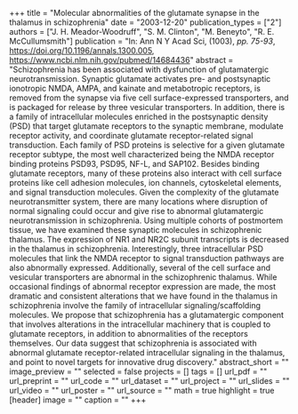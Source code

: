 +++
title = "Molecular abnormalities of the glutamate synapse in the thalamus in schizophrenia"
date = "2003-12-20"
publication_types = ["2"]
authors = ["J. H. Meador-Woodruff", "S. M. Clinton", "M. Beneyto", "R. E. McCullumsmith"]
publication = "In: Ann N Y Acad Sci, (1003), _pp. 75-93_, https://doi.org/10.1196/annals.1300.005, https://www.ncbi.nlm.nih.gov/pubmed/14684436"
abstract = "Schizophrenia has been associated with dysfunction of glutamatergic neurotransmission. Synaptic glutamate activates pre- and postsynaptic ionotropic NMDA, AMPA, and kainate and metabotropic receptors, is removed from the synapse via five cell surface-expressed transporters, and is packaged for release by three vesicular transporters. In addition, there is a family of intracellular molecules enriched in the postsynaptic density (PSD) that target glutamate receptors to the synaptic membrane, modulate receptor activity, and coordinate glutamate receptor-related signal transduction. Each family of PSD proteins is selective for a given glutamate receptor subtype, the most well characterized being the NMDA receptor binding proteins PSD93, PSD95, NF-L, and SAP102. Besides binding glutamate receptors, many of these proteins also interact with cell surface proteins like cell adhesion molecules, ion channels, cytoskeletal elements, and signal transduction molecules. Given the complexity of the glutamate neurotransmitter system, there are many locations where disruption of normal signaling could occur and give rise to abnormal glutamatergic neurotransmission in schizophrenia. Using multiple cohorts of postmortem tissue, we have examined these synaptic molecules in schizophrenic thalamus. The expression of NR1 and NR2C subunit transcripts is decreased in the thalamus in schizophrenia. Interestingly, three intracellular PSD molecules that link the NMDA receptor to signal transduction pathways are also abnormally expressed. Additionally, several of the cell surface and vesicular transporters are abnormal in the schizophrenic thalamus. While occasional findings of abnormal receptor expression are made, the most dramatic and consistent alterations that we have found in the thalamus in schizophrenia involve the family of intracellular signaling/scaffolding molecules. We propose that schizophrenia has a glutamatergic component that involves alterations in the intracellular machinery that is coupled to glutamate receptors, in addition to abnormalities of the receptors themselves. Our data suggest that schizophrenia is associated with abnormal glutamate receptor-related intracellular signaling in the thalamus, and point to novel targets for innovative drug discovery."
abstract_short = ""
image_preview = ""
selected = false
projects = []
tags = []
url_pdf = ""
url_preprint = ""
url_code = ""
url_dataset = ""
url_project = ""
url_slides = ""
url_video = ""
url_poster = ""
url_source = ""
math = true
highlight = true
[header]
image = ""
caption = ""
+++
